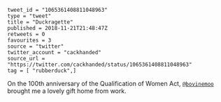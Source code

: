 ```
tweet_id = "1065361408811048963"
type = "tweet"
title = "Duckragette"
published = 2018-11-21T21:48:47Z
retweets = 0
favourites = 3
source = "twitter"
twitter_account = "cackhanded"
source_url = "https://twitter.com/cackhanded/status/1065361408811048963"
tag = [ "rubberduck",]
```

On the 100th anniversary of the Qualification of Women Act, [`@bovinemoo`](https://twitter.com/bovinemoo) brought me a lovely gift home from work.

<p class='image'><img src='http://mnf.m17s.net/2018/11/21/Dsjsi7kWsAEC9gZ.jpg' alt=''></p>

